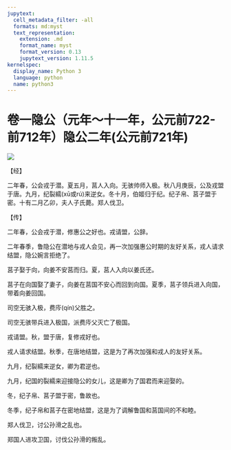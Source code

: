 ```yaml
---
jupytext:
  cell_metadata_filter: -all
  formats: md:myst
  text_representation:
    extension: .md
    format_name: myst
    format_version: 0.13
    jupytext_version: 1.11.5
kernelspec:
  display_name: Python 3
  language: python
  name: python3
---
```

# 卷一隐公（元年～十一年，公元前722-前712年）隐公二年(公元前721年)

![](image/cover.jpg)

【经】

二年春，公会戎于潜。夏五月，莒人入向。无骇帅师入极。秋八月庚辰，公及戎盟于唐。九月，纪裂繻(xū或rú)来逆女。冬十月，伯姬归于纪。纪子帛、莒子盟于密。十有二月乙卯，夫人子氏薨。郑人伐卫。

【传】

二年春，公会戎于潜，修惠公之好也。戎请盟，公辞。

二年春季，鲁隐公在潜地与戎人会见，再一次加强惠公时期的友好关系，戎人请求结盟，隐公婉言拒绝了。

莒子娶于向，向姜不安莒而归。夏，莒人入向以姜氏还。

莒子在向国娶了妻子，向姜在莒国不安心而回到向国。夏季，莒子领兵进入向国，带着向姜回国。

司空无骇入极，费庈(qín)父胜之。

司空无骇带兵进入极国，派费庈父灭亡了极国。

戎请盟。秋，盟于唐，复修戎好也。

戎人请求结盟。秋季，在唐地结盟，这是为了再次加强和戎人的友好关系。

九月，纪裂繻来逆女，卿为君逆也。

九月，纪国的裂繻来迎接隐公的女儿，这是卿为了国君而来迎娶的。

冬，纪子帛、莒子盟于密，鲁故也。

冬季，纪子帛和莒子在密地结盟，这是为了调解鲁国和莒国间的不和睦。

郑人伐卫，讨公孙滑之乱也。

郑国人进攻卫国，讨伐公孙滑的叛乱。



